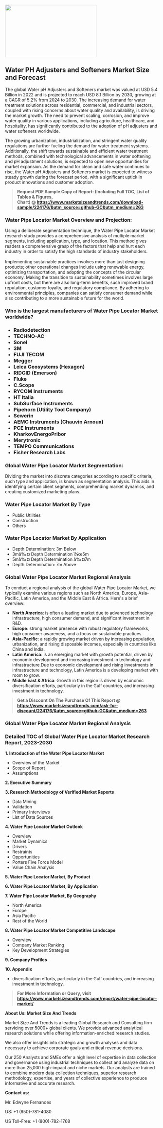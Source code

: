 <p><img class="alignnone size-medium wp-image-20088" src="https://ffe5etoiles.com/wp-content/uploads/2024/12/MST1-300x171.png" alt="" width="300" height="171" /></p><h2>Water PH Adjusters and Softeners Market Size and Forecast</h2><p>The global Water pH Adjusters and Softeners market was valued at USD 5.4 Billion in 2022 and is projected to reach USD 8.1 Billion by 2030, growing at a CAGR of 5.2% from 2024 to 2030. The increasing demand for water treatment solutions across residential, commercial, and industrial sectors, coupled with rising concerns about water quality and availability, is driving the market growth. The need to prevent scaling, corrosion, and improve water quality in various applications, including agriculture, healthcare, and hospitality, has significantly contributed to the adoption of pH adjusters and water softeners worldwide.</p><p>The growing urbanization, industrialization, and stringent water quality regulations are further fueling the demand for water treatment systems. Additionally, the shift towards sustainable and efficient water treatment methods, combined with technological advancements in water softening and pH adjustment solutions, is expected to open new opportunities for market expansion. As the demand for clean and safe water continues to rise, the Water pH Adjusters and Softeners market is expected to witness steady growth during the forecast period, with a significant uptick in product innovations and customer adoption.</p></p><blockquote id="" class=""><strong>Request PDF Sample Copy of Report: (Including Full TOC, List of Tables &amp; Figures, Chart)&nbsp;@&nbsp;<strong><a href="https://www.marketsizeandtrends.com/download-sample/224176/&utm_source=github-GC&utm_medium=263" target="_blank">https://www.marketsizeandtrends.com/download-sample/224176/&utm_source=github-GC&utm_medium=263</a></strong></strong></blockquote><h3 id="" class="">Water Pipe Locator Market&nbsp;Overview and Projection:</h3><p id="" class="">Using a deliberate segmentation technique, the Water Pipe Locator Market research study provides a comprehensive analysis of multiple market segments, including application, type, and location. This method gives readers a comprehensive grasp of the factors that help and hurt each industry in order to satisfy the high standards of industry stakeholders. <br /> <br />Implementing sustainable practices involves more than just designing products; other operational changes include using renewable energy, optimizing transportation, and adopting the concepts of the circular economy. Making the transition to sustainability sometimes involves large upfront costs, but there are also long-term benefits, such improved brand reputation, customer loyalty, and regulatory compliance. By adhering to environmental principles, companies can satisfy consumer demand while also contributing to a more sustainable future for the world.</p><h3 id="" class="">Who is the largest manufacturers of&nbsp;Water Pipe Locator Market worldwide?</h3><h3 class=""><p><ul><li>Radiodetection </li><li> TECHNO-AC </li><li> Sonel </li><li> 3M </li><li> FUJI TECOM </li><li> Megger </li><li> Leica Geosystems (Hexagon) </li><li> RIDGID (Emerson) </li><li> Fluke </li><li> C.Scope </li><li> RYCOM Instruments </li><li> HT Italia </li><li> SubSurface Instruments </li><li> Pipehorn (Utility Tool Company) </li><li> Sewerin </li><li> AEMC Instruments (Chauvin Arnoux) </li><li> PCE Instruments </li><li> KharkovEnergoPribor </li><li> Merytronic </li><li> TEMPO Communications </li><li> Fisher Research Labs</li></ul></p></h3><h3 id="" class="">Global&nbsp;Water Pipe Locator Market Segmentation:</h3><p id="" class="">Dividing the market into discrete categories according to specific criteria, such type and application, is known as segmentation analysis. This aids in identifying certain client segments, comprehending market dynamics, and creating customized marketing plans.</p><h3 id="" class="">Water Pipe Locator Market&nbsp;By Type</h3><p><p><ul><li>Public Utilities</li><li> Construction</li><li> Others</p></li></ul></p></p><h3 id="" class="">Water Pipe Locator Market&nbsp;By Application</h3><p class=""><p><ul><li>Depth Determination: 3m Below</li><li> 3mâ‰¤ Depth Determination ï¼œ5m</li><li> 5mâ‰¤ Depth Determination â‰¤7m</li><li> Depth Determination: 7m Above</li></ul></p></p><h3 id="" class="">Global Water Pipe Locator Market Regional Analysis</h3><p id="" class="">To conduct a regional analysis of the global Water Pipe Locator Market, we typically examine various regions such as North America, Europe, Asia-Pacific, Latin America, and the Middle East &amp; Africa. Here's a brief overview:</p><ul><li><strong>North America</strong>: is often a leading market due to advanced technology infrastructure, high consumer demand, and significant investment in R&amp;D.</li><li><strong>Europe</strong>: strong market presence with robust regulatory frameworks, high consumer awareness, and a focus on sustainable practices.</li><li><strong>Asia-Pacific</strong>: a rapidly growing market driven by increasing population, urbanization, and rising disposable incomes, especially in countries like China and India.</li><li><strong>Latin America</strong>: is an emerging market with growth potential, driven by economic development and increasing investment in technology and infrastructure.Due to economic development and rising investments in infrastructure and technology, Latin America is a developing market with room to grow.</li><li><strong>Middle East &amp; Africa</strong>: Growth in this region is driven by economic diversification efforts, particularly in the Gulf countries, and increasing investment in technology.</li></ul><blockquote id="" class=""><strong>Get a Discount On The Purchase Of This Report @ <strong><a href="https://www.marketsizeandtrends.com/ask-for-discount/224176/&utm_source=github-GC&utm_medium=263" target="_blank">https://www.marketsizeandtrends.com/ask-for-discount/224176/&utm_source=github-GC&utm_medium=263</a></strong></strong></blockquote><h3 id="" class="">Global Water Pipe Locator Market Regional Analysis</h3><h3 id="" class="">Detailed TOC of Global Water Pipe Locator Market Research Report, 2023-2030</h3><p id="" class=""><strong>1. Introduction of the Water Pipe Locator Market</strong></p><ul><li>Overview of the Market</li><li>Scope of Report</li><li>Assumptions</li></ul><p id="" class=""><strong>2. Executive Summary</strong></p><p id="" class=""><strong>3. Research Methodology of Verified Market Reports</strong></p><ul><li>Data Mining</li><li>Validation</li><li>Primary Interviews</li><li>List of Data Sources</li></ul><p id="" class=""><strong>4. Water Pipe Locator Market Outlook</strong></p><ul><li>Overview</li><li>Market Dynamics</li><li>Drivers</li><li>Restraints</li><li>Opportunities</li><li>Porters Five Force Model</li><li>Value Chain Analysis</li></ul><p id="" class=""><strong>5. Water Pipe Locator Market, By Product</strong></p><p id="" class=""><strong>6. Water Pipe Locator Market, By Application</strong></p><p id="" class=""><strong>7. Water Pipe Locator Market, By Geography</strong></p><ul><li>North America</li><li>Europe</li><li>Asia Pacific</li><li>Rest of the World</li></ul><p id="" class=""><strong>8. Water Pipe Locator Market Competitive Landscape</strong></p><ul><li>Overview</li><li>Company Market Ranking</li><li>Key Development Strategies</li></ul><p id="" class=""><strong>9. Company Profiles</strong></p><p id="" class=""><strong>10. Appendix</strong></p><ul><li>diversification efforts, particularly in the Gulf countries, and increasing investment in technology.</li></ul><blockquote id="" class=""><strong>For More Information or Query, visit <strong><strong><a href="https://www.marketsizeandtrends.com/report/water-pipe-locator-market/" target="_blank">https://www.marketsizeandtrends.com/report/water-pipe-locator-market/</a></strong></strong></strong></blockquote><p id="" class=""><strong>About Us: Market Size And Trends</strong></p><p id="" class="">Market Size And Trends is a leading Global Research and Consulting firm servicing over 5000+ global clients. We provide advanced analytical research solutions while offering information-enriched research studies.</p><p id="" class="">We also offer insights into strategic and growth analyses and data necessary to achieve corporate goals and critical revenue decisions.</p><p id="" class="">Our 250 Analysts and SMEs offer a high level of expertise in data collection and governance using industrial techniques to collect and analyze data on more than 25,000 high-impact and niche markets. Our analysts are trained to combine modern data collection techniques, superior research methodology, expertise, and years of collective experience to produce informative and accurate research.</p><p id="" class=""><strong>Contact us:</strong></p><p id="" class="">Mr. Edwyne Fernandes</p><p id="" class="">US: +1 (650)-781-4080</p><p id="" class="">US Toll-Free: +1 (800)-782-1768</p>
